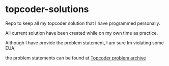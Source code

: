 topcoder-solutions
==================

Repo to keep all my topcoder solution that I have programmed personally. 

All current solution have been created while on my own time as practice.

Although I have provide the problem statement, I am sure Im violating some EUA,

the problem statements can be found at <a href="http://community.topcoder.com/tc?module=ProblemArchive"> Topcoder problem archive </a>

